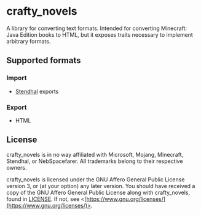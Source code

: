# crafty_novels

A library for converting text formats.
Intended for converting Minecraft: Java Edition books to HTML,
but it exposes traits necessary to implement arbitrary formats.

## Supported formats

### Import

- [Stendhal](https://modrinth.com/mod/stendhal) exports

### Export

- HTML

## License

crafty_novels is in no way affiliated with Microsoft, Mojang, Minecraft, Stendhal, or NebSpacefarer. All trademarks belong to their respective owners.

crafty_novels is licensed under the GNU Affero General Public License version 3, or (at your option) any later version.
You should have received a copy of the GNU Affero General Public License along with crafty_novels, found in [LICENSE](./LICENSE).
If not, see \<[https://www.gnu.org/licenses/](https://www.gnu.org/licenses/)>.

